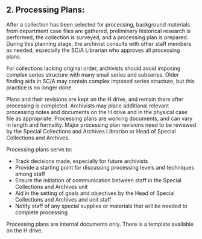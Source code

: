 ## 2. Processing Plans:
After a collection has been selected for processing, background materials from department case files are gathered, preliminary historical research is performed, the collection is surveyed, and a processing plan is prepared. During this planning stage, the archivist consults with other staff members as needed, especially the SC/A Librarian who approves all processing plans. 

For collections lacking original order, archivists should avoid imposing complex series structure with many small series and subseries. Older finding aids in SC/A may contain complex imposed series structure, but this practice is no longer done.

Plans and their revisions are kept on the H drive, and remain there after processing is completed. Archivists may place additional relevant processing notes and documents on the H drive and in the physical case file as appropriate. Processing plans are working documents, and can vary in length and formality. Major processing plan revisions need to be reviewed by the Special Collections and Archives Librarian or Head of Special Collections and Archives.      

Processing plans serve to:
- Track decisions made, especially for future archivists
- Provide a starting point for discussing processing levels and techniques among staff
- Ensure the initiation of communication between staff in the Special Collections and Archives unit
- Aid in the setting of goals and objectives by the Head of Special Collections and Archives and  unit staff
- Notify staff of any special supplies or materials that will be needed to complete processing 

Processing plans are internal documents only. There is a template available on the H drive.
